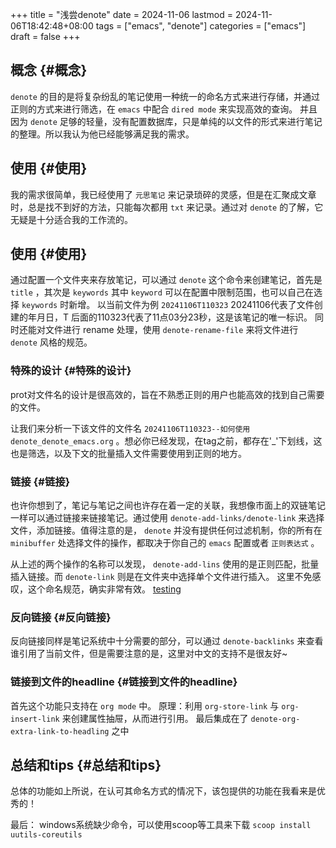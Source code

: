 +++
title = "浅尝denote"
date = 2024-11-06
lastmod = 2024-11-06T18:42:48+08:00
tags = ["emacs", "denote"]
categories = ["emacs"]
draft = false
+++

## 概念 {#概念}

`denote` 的目的是将复杂纷乱的笔记使用一种统一的命名方式来进行存储，并通过正则的方式来进行筛选，在 `emacs` 中配合 `dired mode` 来实现高效的查询。
并且因为 `denote` 足够的轻量，没有配置数据库，只是单纯的以文件的形式来进行笔记的整理。所以我认为他已经能够满足我的需求。


## 使用 {#使用}

我的需求很简单，我已经使用了 `元思笔记` 来记录琐碎的灵感，但是在汇聚成文章时，总是找不到好的方法，只能每次都用 `txt` 来记录。通过对 `denote` 的了解，它无疑是十分适合我的工作流的。


## 使用 {#使用}

通过配置一个文件夹来存放笔记，可以通过 `denote` 这个命令来创建笔记，首先是 `title` ，其次是 `keywords` 其中 `keyword` 可以在配置中限制范围，也可以自己在选择 `keywords` 时新增。
以当前文件为例 `20241106T110323` 20241106代表了文件创建的年月日，T 后面的110323代表了11点03分23秒，这是该笔记的唯一标识。
同时还能对文件进行 rename 处理，使用 `denote-rename-file` 来将文件进行 `denote` 风格的规范。


### 特殊的设计 {#特殊的设计}

prot对文件名的设计是很高效的，旨在不熟悉正则的用户也能高效的找到自己需要的文件。

让我们来分析一下该文件的文件名 `20241106T110323--如何使用denote_denote_emacs.org` 。想必你已经发现，在tag之前，都存在'_'下划线，这也是筛选，以及下文的批量插入文件需要使用到正则的地方。


### 链接 {#链接}

也许你想到了，笔记与笔记之间也许存在着一定的关联，我想像市面上的双链笔记一样可以通过链接来链接笔记。通过使用 `denote-add-links/denote-link` 来选择文件，添加链接。值得注意的是， `denote` 并没有提供任何过滤机制，你的所有在 `minibuffer` 处选择文件的操作，都取决于你自己的 `emacs` 配置或者 `正则表达式` 。

从上述的两个操作的名称可以发现， `denote-add-lins` 使用的是正则匹配，批量插入链接。而 `denote-link` 则是在文件夹中选择单个文件进行插入。
这里不免感叹，这个命名规范，确实非常有效。
[testing](../../../denotes/20241106T110702--testing__emacs_politics.org)


### 反向链接 {#反向链接}

反向链接同样是笔记系统中十分需要的部分，可以通过 `denote-backlinks` 来查看谁引用了当前文件，但是需要注意的是，这里对中文的支持不是很友好~


### 链接到文件的headline {#链接到文件的headline}

首先这个功能只支持在 `org mode` 中。
原理：利用 `org-store-link` 与 `org-insert-link` 来创建属性抽屉，从而进行引用。
最后集成在了 `denote-org-extra-link-to-headling` 之中


## 总结和tips {#总结和tips}

总体的功能如上所说，在认可其命名方式的情况下，该包提供的功能在我看来是优秀的！

最后：
windows系统缺少命令，可以使用scoop等工具来下载
`scoop install uutils-coreutils`
